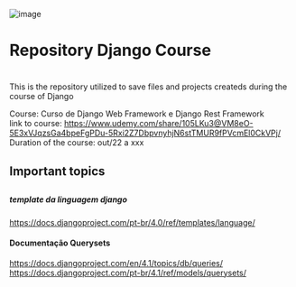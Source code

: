 ![image](https://user-images.githubusercontent.com/31780812/203091313-b37a038d-f849-4bc2-91e3-a54110c46b88.png)

# <h1>Repository Django Course<h1>
This is the repository utilized to save files and projects createds during the course of Django

Course: Curso de Django Web Framework e Django Rest Framework <br>
link to course: https://www.udemy.com/share/105LKu3@VM8eO-5E3xVJqzsGa4bpeFgPDu-5Rxi2Z7DbpvnyhjN6stTMUR9fPVcmEl0CkVPj/
Duration of the course: out/22 a xxx

## <h2>Important topics<h2>
##### template da linguagem django
https://docs.djangoproject.com/pt-br/4.0/ref/templates/language/
#### Documentação Querysets
https://docs.djangoproject.com/en/4.1/topics/db/queries/
https://docs.djangoproject.com/pt-br/4.1/ref/models/querysets/
